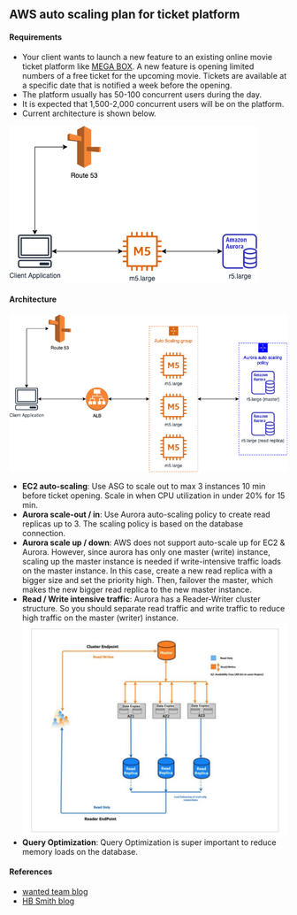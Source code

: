 ## AWS auto scaling plan for ticket platform

#### Requirements
- Your client wants to launch a new feature to an existing online movie ticket platform like [MEGA BOX](https://www.megabox.co.kr/). A new feature is opening limited numbers of a free ticket for the upcoming movie. Tickets are available at a specific date that is notified a week before the opening.
- The platform usually has 50-100 concurrent users during the day.
- It is expected that 1,500-2,000 concurrent users will be on the platform.
- Current architecture is shown below.

![current-architecture](./images/before-auto-scaling.png)


#### Architecture

![auto-scaling-plan](./images/auto-scaling-plan.png)
- **EC2 auto-scaling**: Use ASG to scale out to max 3 instances 10 min before ticket opening. Scale in when CPU utilization in under 20% for 15 min.
- **Aurora scale-out / in**: Use Aurora auto-scaling policy to create read replicas up to 3. The scaling policy is based on the database connection.
- **Aurora scale up / down**: AWS does not support auto-scale up for EC2 & Aurora. However, since aurora has only one master (write) instance, scaling up the master instance is needed if write-intensive traffic loads on the master instance. In this case, create a new read replica with a bigger size and set the priority high. Then, failover the master, which makes the new bigger read replica to the new master instance.
- **Read / Write intensive traffic**: Aurora has a Reader-Writer cluster structure. So you should separate read traffic and write traffic to reduce high traffic on the master (writer) instance.
![aurora-cluster](./images/aurora-cluster.png)
- **Query Optimization**: Query Optimization is super important to reduce memory loads on the database.






#### References
- [wanted team blog](https://medium.com/wantedjobs/rds-mysql%EC%9D%84-rds-aurora%EB%A1%9C-%EC%9D%B4%EC%A0%84%ED%95%98%EA%B8%B0-ad67c857b017)
- [HB Smith blog](https://medium.com/hbsmith/aws-aurora-%EB%8F%84%EC%9E%85%EC%97%90-%EB%8C%80%ED%95%9C-%EB%AA%87%EA%B0%80%EC%A7%80-%EC%82%AC%EC%8B%A4-45eb602bad58)

